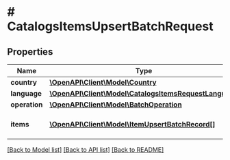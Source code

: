 # # CatalogsItemsUpsertBatchRequest

## Properties

Name | Type | Description | Notes
------------ | ------------- | ------------- | -------------
**country** | [**\OpenAPI\Client\Model\Country**](Country.md) |  |
**language** | [**\OpenAPI\Client\Model\CatalogsItemsRequestLanguage**](CatalogsItemsRequestLanguage.md) |  |
**operation** | [**\OpenAPI\Client\Model\BatchOperation**](BatchOperation.md) |  |
**items** | [**\OpenAPI\Client\Model\ItemUpsertBatchRecord[]**](ItemUpsertBatchRecord.md) | Array with catalogs items |

[[Back to Model list]](../../README.md#models) [[Back to API list]](../../README.md#endpoints) [[Back to README]](../../README.md)
